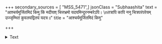 +++
secondary_sources = [ "MSS_5471",]
jsonClass = "Subhaashita"
text = "आश्चर्यमूर्जितमिदं किमु किं मदीयश् चित्तभ्रमो यदयमिन्दुरनम्बरेऽपि।  \nतत्रापि कापि ननु चित्रपरंपरेयम् उज्जृम्भितं कुवलयद्वितयं यदत्र॥"
title = "आश्चर्यमूर्जितमिदं किमु"

+++

<details><summary>Text</summary>

आश्चर्यमूर्जितमिदं किमु किं मदीयश् चित्तभ्रमो यदयमिन्दुरनम्बरेऽपि।  
तत्रापि कापि ननु चित्रपरंपरेयम् उज्जृम्भितं कुवलयद्वितयं यदत्र॥
</details>
